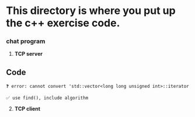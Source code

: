 # This directory is where you put up the c++ exercise code.

### chat program
1. __TCP server__
## Code
    ❓ error: cannot convert 'std::vector<long long unsigned int>::iterator

    ✅ use find(), include algorithm
2. __TCP client__